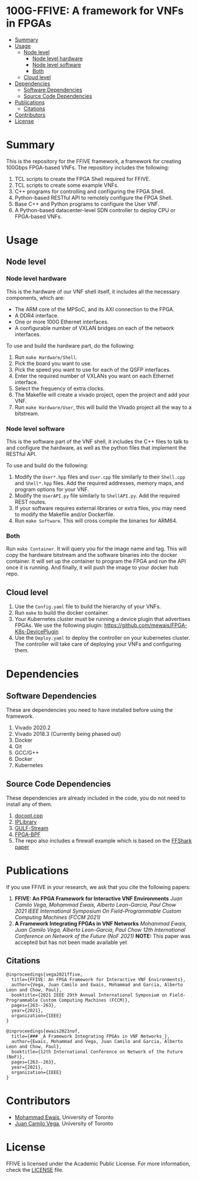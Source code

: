 
# 100G-FFIVE: A framework for VNFs in FPGAs

- [Summary](#summary)
- [Usage](#usage)
  * [Node level](#node-level)
    + [Node level hardware](#node-level-hardware)
    + [Node level software](#node-level-software)
    + [Both](#both)
  * [Cloud level](#cloud-level)
- [Dependencies](#dependencies)
  * [Software Dependencies](#software-dependencies)
  * [Source Code Dependencies](#source-code-dependencies)
- [Publications](#publications)
  * [Citations](#citations)
- [Contributors](#contributors)
- [License](#license)

# Summary
This is the repository for the FFIVE framework, a framework for creating 100Gbps FPGA-based VNFs. The repository includes the following:
1. TCL scripts to create the FPGA Shell required for FFIVE.
2. TCL scripts to create some example VNFs.
3. C++ programs for controlling and configuring the FPGA Shell.
4. Python-based RESTful API to remotely configure the FPGA Shell.
5. Base C++ and Python programs to configure the User VNF.
6. A Python-based datacenter-level SDN controller to deploy CPU or FPGA-based VNFs.

# Usage
## Node level
### Node level hardware
This is the hardware of our VNF shell itself, it includes all the necessary components, which are:
- The ARM core of the MPSoC, and its AXI connection to the FPGA.
- A DDR4 interface.
- One or more 100G Ethernet interfaces.
- A configurable number of VXLAN bridges on each of the network interfaces.

To use and build the hardware part, do the following:
1. Run `make Hardware/Shell`.
2. Pick the board you want to use.
3. Pick the speed you want to use for each of the QSFP interfaces.
4. Enter the required number of VXLANs you want on each Ethernet interface.
5. Select the frequency of extra clocks.
6. The Makefile will create a vivado project, open the project and add your VNF.
7. Run `make Hardware/User`, this will build the Vivado project all the way to a bitstream.

### Node level software
This is the software part of the VNF shell, it includes the C++ files to talk to and configure the hardware, as well as the python files that implement the RESTful API.

To use and build do the following:
1. Modify the `User*.hpp` files and `User.cpp` file similarly to their `Shell.cpp` and `Shell*.hpp` files. Add the required addresses, memory maps, and program options for your VNF.
2. Modify the `UserAPI.py` file similarly to `ShellAPI.py`. Add the required REST routes.
3. If your software requires external libraries or extra files, you may need to modify the Makefile and/or Dockerfile.
4. Run `make Software`. This will cross compile the binaries for ARM64.

### Both
Run `make Container`. It will query you for the image name and tag. This will copy the hardware bitstream and the software binaries into the docker container. It will set up the container to program the FPGA and run the API once it is running. And finally, it will push the image to your docker hub repo.

## Cloud level
1. Use the `Config.yaml` file to build the hierarchy of your VNFs.
2. Run `make` to build the docker container.
3. Your Kubernetes cluster must be running a device plugin that advertises FPGAs. We use the following plugin: https://github.com/mewais/FPGA-K8s-DevicePlugin
4. Use the `Deploy.yaml` to deploy the controller on your kubernetes cluster. The controller will take care of deploying your VNFs and configuring them.

# Dependencies
## Software Dependencies
These are dependencies you need to have installed before using the framework.
1. Vivado 2020.2
2. Vivado 2018.3 (Currently being phased out)
3. Docker
4. Git
5. GCC/G++
6. Docker
7. Kubernetes

## Source Code Dependencies
These dependencies are already included in the code, you do not need to install any of them.

1. [docopt.cpp](https://github.com/docopt/docopt.cpp)
2. [IPLibrary](https://github.com/mewais/IPLibrary)
3. [GULF-Stream](https://github.com/QianfengClarkShen/GULF-Stream)
4. [FPGA-BPF](https://github.com/UofT-HPRC/fpga-bpf)
5. The repo also includes a firewall example which is based on the [FFShark paper](http://www.fccm.org/proceedings/2020/pdfs/FCCM2020-65FOvhMqzyMYm99lfeVKyl/580300a047/580300a047.pdf)

# Publications
If you use FFIVE in your research, we ask that you cite the following papers:

1. **FFIVE: An FPGA Framework for Interactive VNF Environments**
_Juan Camilo Vega, Mohammad Ewais, Alberto Leon-Garcia, Paul Chow_  
_2021 IEEE International Symposium On Field-Programmable Custom Computing Machines (FCCM 2021)_
2. **A Framework Integrating FPGAs in VNF Networks**
_Mohammad Ewais, Juan Camilo Vega, Alberto Leon-Garcia, Paul Chow_
_12th International Conference on Network of the Future (NoF 2021)_
**NOTE:** This paper was accepted but has not been made available yet

## Citations
```
@inproceedings{vega2021ffive,
  title={FFIVE: An FPGA Framework for Interactive VNF Environments},
  author={Vega, Juan Camilo and Ewais, Mohammad and Garcia, Alberto Leon and Chow, Paul},
  booktitle={2021 IEEE 29th Annual International Symposium on Field-Programmable Custom Computing Machines (FCCM)},
  pages={263--263},
  year={2021},
  organization={IEEE}
}
    
@inproceedings{ewais2021nof,
  title={### _A Framework Integrating FPGAs in VNF Networks_},
  author={Ewais, Mohammad and Vega, Juan Camilo and Garcia, Alberto Leon and Chow, Paul},
  booktitle={12th International Conference on Network of the Future (NoF)},
  pages={263--263},
  year={2021},
  organization={IEEE}
}
```

# Contributors
- [Mohammad Ewais](https://mohammad.ewais.ca), University of Toronto
- [Juan Camilo Vega](https://github.com/Juancamilovega), University of Toronto

# License
FFIVE is licensed under the Academic Public License. For more information, check the [LICENSE](https://github.com/UofT-HPRC/FFIVE/blob/master/LICENSE) file.
